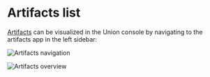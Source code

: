 # Artifacts list

[Artifacts](../core-concepts/artifacts/index) can be visualized in the Union console by navigating to the artifacts app in the left sidebar:

![Artifacts navigation](/_static/images/artifacts/artifacts_navigation.png)

![Artifacts overview](/_static/images/artifacts/artifacts_overview.png)
